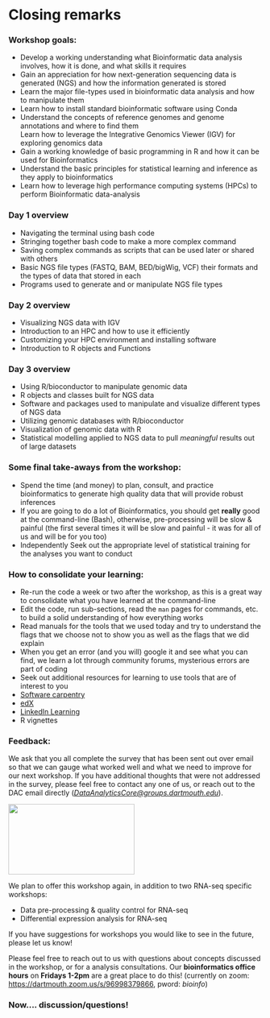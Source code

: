 # Closing remarks

### Workshop goals: 
- Develop a working understanding what Bioinformatic data analysis involves, how it is done, and what skills it requires  
- Gain an appreciation for how next-generation sequencing data is generated (NGS) and how the information generated is stored   
- Learn the major file-types used in bioinformatic data analysis and how to manipulate them   
- Learn how to install standard bioinformatic software using Conda   
- Understand the concepts of reference genomes and genome annotations and where to find them  
Learn how to leverage the Integrative Genomics Viewer (IGV) for exploring genomics data    
- Gain a working knowledge of basic programming in R and how it can be used for Bioinformatics  
- Understand the basic principles for statistical learning and inference as they apply to bioinformatics  
- Learn how to leverage high performance computing systems (HPCs) to perform Bioinformatic data-analysis  





### Day 1 overview

- Navigating the terminal using bash code
- Stringing together bash code to make a more complex command
- Saving complex commands as scripts that can be used later or shared with others
- Basic NGS file types (FASTQ, BAM, BED/bigWig, VCF) their formats and the types of data that stored in each
- Programs used to generate and or manipulate NGS file types

### Day 2 overview

- Visualizing NGS data with IGV
- Introduction to an HPC and how to use it efficiently 
- Customizing your HPC environment and installing software
- Introduction to R objects and Functions

### Day 3 overview

- Using R/bioconductor to manipulate genomic data 
- R objects and classes built for NGS data
- Software and packages used to manipulate and visualize different types of NGS data
- Utilizing genomic databases with R/bioconductor
- Visualization of genomic data with R 
- Statistical modelling applied to NGS data to pull *meaningful* results out of large datasets




### Some final take-aways from the workshop:
- Spend the time (and money) to plan, consult, and practice bioinformatics to generate high quality data that will provide robust inferences 
- If you are going to do a lot of Bioinformatics, you should get **really** good at the command-line (Bash), otherwise, pre-processing will be slow & painful (the first several times it will be slow and painful - it was for all of us and will be for you too)
- Independently Seek out the appropriate level of statistical training for the analyses you want to conduct




### How to consolidate your learning: 
- Re-run the code a week or two after the workshop, as this is a great way to consolidate what you have learned at the command-line
- Edit the code, run sub-sections, read the `man` pages for commands, etc. to build a solid understanding of how everything works
- Read manuals for the tools that we used today and try to understand the flags that we choose not to show you as well as the flags that we did explain
- When you get an error (and you will) google it and see what you can find, we learn a lot through community forums, mysterious errors are part of coding
- Seek out additional resources for learning to use tools that are of interest to you
 - [Software carpentry](https://software-carpentry.org/lessons/)
 - [edX](https://www.edx.org)
 - [LinkedIn Learning](https://services.dartmouth.edu/TDClient/1806/Portal/KB/ArticleDet?ID=64717)
 - R vignettes



 



### Feedback: 

We ask that you all complete the survey that has been sent out over email so that we can gauge what worked well and what we need to improve for our next workshop. If you have additional thoughts that were not addressed in the survey, please feel free to contact any one of us, or reach out to the DAC email directly (*DataAnalyticsCore@groups.dartmouth.edu*). 

<img src="figures/logo.jpg" width="250" height="140" >

We plan to offer this workshop again, in addition to two RNA-seq specific workshops:
- Data pre-processing & quality control for RNA-seq 
- Differential expression analysis for RNA-seq 

If you have suggestions for workshops you would like to see in the future, please let us know! 

Please feel free to reach out to us with questions about concepts discussed in the workshop, or for a analysis consultations. Our **bioinformatics office hours** on **Fridays 1-2pm** are a great place to do this! (currently on zoom: https://dartmouth.zoom.us/s/96998379866, pword: *bioinfo*)

### Now.... discussion/questions!
